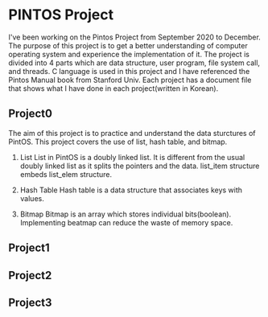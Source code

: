 # PINTOS Project
I've been working on the Pintos Project from September 2020 to December.
The purpose of this project is to get a better understanding of computer operating system and experience the implementation of it.
The project is divided into 4 parts which are data structure, user program, file system call, and threads.
C language is used in this project and I have referenced the Pintos Manual book from Stanford Univ.
Each project has a document file that shows what I have done in each project(written in Korean).

  ## Project0
  The aim of this project is to practice and understand the data sturctures of PintOS. This project covers the use of list, hash table, and bitmap.
  
 1. List
  List in PintOS is a doubly linked list. It is different from the usual doubly linked list as it splits the pointers and the data. list_item structure embeds list_elem structure.

 2. Hash Table
  Hash table is a data structure that associates keys with values. 
  
 3. Bitmap
  Bitmap is an array which stores individual bits(boolean). Implementing beatmap can reduce the waste of memory space.
 

  ## Project1

  ## Project2

  ## Project3

